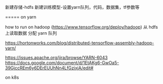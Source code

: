 新建存储-hdfs
新建训练模型-设置yarn队列，代码，数据集，tf参数等


=====
on yarn

how to run on hadoop (https://www.tensorflow.org/deploy/hadoop)
从 hdfs 上读取数据
分配 yarn 队列


https://hortonworks.com/blog/distributed-tensorflow-assembly-hadoop-yarn/



https://issues.apache.org/jira/browse/YARN-6043
https://docs.google.com/document/d/1EtAKg6-GwOa5-39GjccREm6y6DErEUUhNn4LfGzixjA/edit#


on k8s

